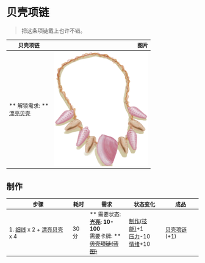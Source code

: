 # 贝壳项链  
> 把这条项链戴上也许不错。  
  
  贝壳项链  |   图片   
 ----  |  ----:   
 ** 解锁需求: **<br>[漂亮贝壳](SeashellsPretty.md)  |  <img decoding="async" src="Sprite/SeashellNecklace.png" href="a.md" style="max-width:300px;max-height:300px;">   
  
## 制作  
步骤  |  耗时  |  需求  |  状态变化  |  成品  
----  |  ----  |  ----  |  ----  |  ----  
1. [细线](CordFiber.md) x 2 + [漂亮贝壳](SeashellsPretty.md) x 4  |  30分  |  ** 需要状态: **<br>[光亮](Light.md): 10-100<br>** 需要卡牌: **<br>~~[贝壳项链(蓝图)](Bp_SeashellNecklace.md)~~  |  [制作(技能)](Skill_Crafting.md)+1<br>[压力](Stress.md)-10<br>[情绪](Morale.md)+10  |  [贝壳项链](SeashellNecklace.md)(+1)  
